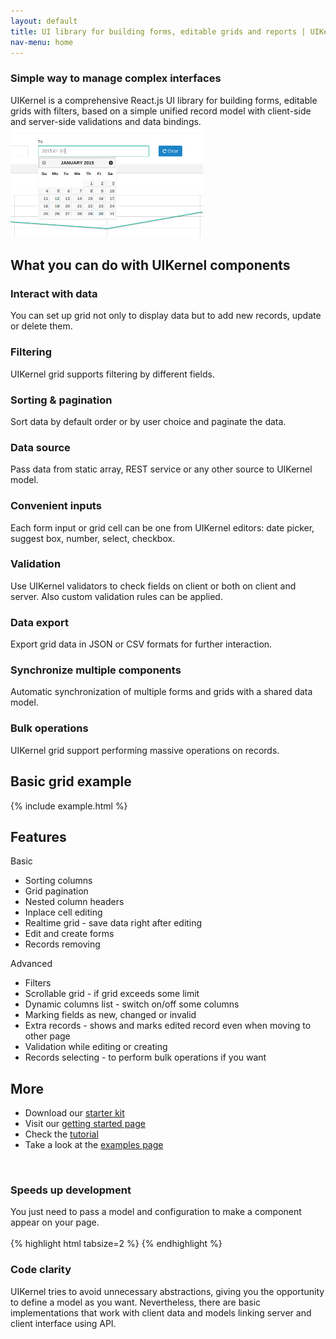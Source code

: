 ```yaml
---
layout: default
title: UI library for building forms, editable grids and reports | UIKernel
nav-menu: home
---
```


<div class="love-video row">
  <div class="col-sm-8">
    <h3>Simple way to manage complex interfaces</h3>
    UIKernel is a comprehensive React.js UI library for building forms, editable grids with filters, based on a simple unified record model with client-side and server-side validations and data bindings.
    <!--div class="actions">
      <a href="/docs/grid-interface.html" class="btn-bordered">Read more</a>
    </div-->
  </div>
  <div class="col-sm-4">
    <img src="/static/images/example-1.png" class="pull-right"/>
  </div>
</div>

<div class="home-example">
  <h2>What you can do with UIKernel components</h2>
</div>
<div class="home-example">
  <div class="row">
    <div class="col-md-4"><h3><i class="fa fa-pencil-square-o grid-i"></i>Interact with data</h3><p>You can set up grid not only to display data but to add new records, update or delete them.</p></div>
    <div class="col-md-4"><h3><i class="fa fa-filter grid-i"></i>Filtering</h3><p>UIKernel grid supports filtering by different fields.</p></div>
    <div class="col-md-4"><h3><i class="fa fa-sort-amount-asc grid-i"></i>Sorting & pagination</h3><p>Sort data by default order or by user choice and paginate the data.</p></div>
  </div>
  <div class="row">
    <div class="col-md-4"><h3><i class="fa fa-database grid-i"></i>Data source</h3><p>Pass data from static array, REST service or any other source to UIKernel model.</p></div>
    <div class="col-md-4"><h3><i class="fa fa-keyboard-o grid-i"></i>Convenient inputs</h3><p>Each form input or grid cell can be one from UIKernel editors: date picker, suggest box, number, select, checkbox.</p></div>
    <div class="col-md-4"><h3><i class="fa fa-check-square-o grid-i"></i>Validation</h3><p>Use UIKernel validators to check fields on client or both on client and server. Also custom validation rules can be applied.</p></div>
  </div>
  <div class="row">
    <div class="col-md-4"><h3><i class="fa fa-download grid-i"></i>Data export</h3><p>Export grid data in JSON or CSV formats for further interaction.</p></div>
    <div class="col-md-4"><h3><i class="fa fa-refresh grid-i"></i>Synchronize multiple components</h3><p>Automatic synchronization of multiple forms and grids with a shared data model.</p></div>
    <div class="col-md-4"><h3><i class="fa  fa-users grid-i"></i>Bulk operations</h3><p>UIKernel grid support performing massive operations on records.</p></div>
  </div>
</div>

<div class="home-example">
  <h2>Basic grid example</h2>
  {% include example.html %}
</div>

<div class="hide">
  <h2>Features</h2>
  <div class="row">
    <div class="col-sm-6">
      Basic
      <ul>
        <li>Sorting columns</li>
        <li>Grid pagination</li>
        <li>Nested column headers</li>
        <li>Inplace cell editing</li>
        <li>Realtime grid - save data right after editing</li>
        <li>Edit and create forms</li>
        <li>Records removing</li>
      </ul>
    </div>
    <div class="col-sm-6">
      Advanced
      <ul>
        <li>Filters</li>
        <li>Scrollable grid - if grid exceeds some limit</li>
        <li>Dynamic columns list - switch on/off some columns</li>
        <li>Marking fields as new, changed or invalid</li>
        <li>Extra records - shows and marks edited record even when moving to other page</li>
        <li>Validation while editing or creating</li>
        <li>Records selecting - to perform bulk operations if you want</li>
      </ul>
    </div>
  </div>

  <h2>More</h2>
  <ul>
    <li>Download our <a href="/uikernel/uikernel-{{ site.uikernel_version }}.tar.gz">starter kit</a></li>
    <li>Visit our <a href="/docs/getting-started.html">getting started page</a></li>
    <li>Check the <a href="/docs/tutorial.html">tutorial</a></li>
    <li>Take a look at the <a href="#">examples page</a></li>
  </ul>
</div>

<br />
<h3>Speeds up development</h3>
You just need to pass a model and configuration to make a component appear on your page.
<br />
<br />
{% highlight html tabsize=2 %}
<UIKernel.Grid
  model={model}
  cols={columns}
/>
{% endhighlight %}
<br />
<h3>Code clarity</h3>
UIKernel tries to avoid unnecessary abstractions, giving you the opportunity to define a model as you want.
Nevertheless, there are basic implementations that work with client data and models linking server and
client interface using API.
